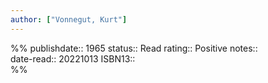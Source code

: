 ```yaml
---
author: ["Vonnegut, Kurt"]
---
```

%%
publishdate:: 1965
status:: Read
rating:: Positive
notes::  
date-read:: 20221013
ISBN13::  
%%